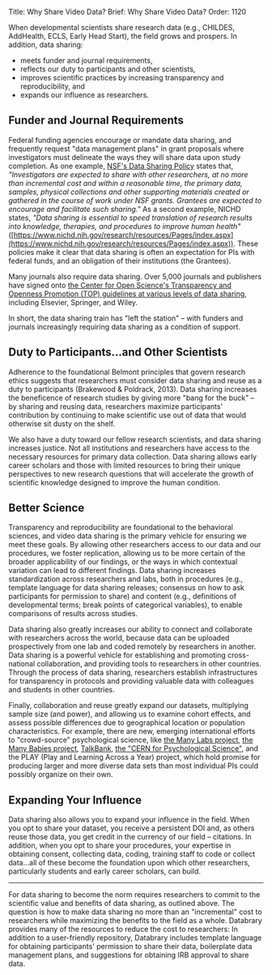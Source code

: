 Title: Why Share Video Data?
Brief: Why Share Video Data?
Order: 1120

When developmental scientists share research data (e.g., CHILDES, AddHealth, ECLS, Early Head Start), the field grows and prospers. In addition, data sharing:
- meets funder and journal requirements, 
- reflects our duty to participants and other scientists, 
- improves scientific practices by increasing transparency and reproducibility, and 
- expands our influence as researchers. 

## Funder and Journal Requirements
Federal funding agencies encourage or mandate data sharing, and frequently request "data management plans" in grant proposals where investigators must delineate the ways they will share data upon study completion. As one example, [NSF's Data Sharing Policy](https://www.nsf.gov/bfa/dias/policy/dmp.jsp) states that, *"Investigators are expected to share with other researchers, at no more than incremental cost and within a reasonable time, the primary data, samples, physical collections and other supporting materials created or gathered in the course of work under NSF grants. Grantees are expected to encourage and facilitate such sharing."* As a second example, NICHD states, *"Data sharing is essential to speed translation of research results into knowledge, therapies, and procedures to improve human health"* ([https://www.nichd.nih.gov/research/resources/Pages/index.aspx](https://www.nichd.nih.gov/research/resources/Pages/index.aspx)). These policies make it clear that data sharing is often an expectation for PIs with federal funds, and an obligation of their institutions (the Grantees).

Many journals also require data sharing. Over 5,000 journals and publishers have signed onto [the Center for Open Science's Transparency and Openness Promotion (TOP) guidelines at various levels of data sharing](https://cos.io/our-services/top-guidelines/), including Elsevier, Springer, and Wiley.

In short, the data sharing train has "left the station" – with funders and journals increasingly requiring data sharing as a condition of support. 

## Duty to Participants…and Other Scientists
Adherence to the foundational Belmont principles that govern research ethics suggests that researchers must consider data sharing and reuse as a duty to participants (Brakewood & Poldrack, 2013). Data sharing increases the beneficence of research studies by giving more "bang for the buck" – by sharing and reusing data, researchers maximize participants' contribution by continuing to make scientific use out of data that would otherwise sit dusty on the shelf.

We also have a duty toward our fellow research scientists, and data sharing increases justice. Not all institutions and researchers have access to the necessary resources for primary data collection. Data sharing allows early career scholars and those with limited resources to bring their unique perspectives to new research questions that will accelerate the growth of scientific knowledge designed to improve the human condition. 

## Better Science
Transparency and reproducibility are foundational to the behavioral sciences, and video data sharing is the primary vehicle for ensuring we meet these goals. By allowing other researchers access to our data and our procedures, we foster replication, allowing us to be more certain of the broader applicability of our findings, or the ways in which contextual variation can lead to different findings. Data sharing increases standardization across researchers and labs, both in procedures (e.g., template language for data sharing releases; consensus on how to ask participants for permission to share) and content (e.g., definitions of developmental terms; break points of categorical variables), to enable comparisons of results across studies.

Data sharing also greatly increases our ability to connect and collaborate with researchers across the world, because data can be uploaded prospectively from one lab and coded remotely by researchers in another. Data sharing is a powerful vehicle for establishing and promoting cross-national collaboration, and providing tools to researchers in other countries. Through the process of data sharing, researchers establish infrastructures for transparency in protocols and providing valuable data with colleagues and students in other countries.

Finally, collaboration and reuse greatly expand our datasets, multiplying sample size (and power), and allowing us to examine cohort effects, and assess possible differences due to geographical location or population characteristics. For example, there are new, emerging international efforts to "crowd-source" psychological science, like [the Many Labs project](https://osf.io/wx7ck/), [the Many Babies project](https://osf.io/rpw6d/), [TalkBank](http://talkbank.org/), [the "CERN for Psychological Science"](https://christopherchartier.com/2017/08/26/building-a-cern-for-psychological-science/), and the PLAY (Play and Learning Across a Year) project, which hold promise for producing larger and more diverse data sets than most individual PIs could possibly organize on their own.

## Expanding Your Influence
Data sharing also allows you to expand your influence in the field. When you opt to share your dataset, you receive a persistent DOI and, as others reuse those data, you get credit in the currency of our field – citations. In addition, when you opt to share your procedures, your expertise in obtaining consent, collecting data, coding, training staff to code or collect data…all of these become the foundation upon which other researchers, particularly students and early career scholars, can build.

**************************************************************
For data sharing to become the norm requires researchers to commit to the scientific value and benefits of data sharing, as outlined above. The question is how to make data sharing no more than an "incremental" cost to researchers while maximizing the benefits to the field as a whole. Databrary provides many of the resources to reduce the cost to researchers: In addition to a user-friendly repository, Databrary includes template language for obtaining participants' permission to share their data, boilerplate data management plans, and suggestions for obtaining IRB approval to share data.
